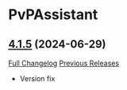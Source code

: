 # PvPAssistant

## [4.1.5](https://github.com/PvPAssistant/PvPAssistant/tree/4.1.5) (2024-06-29)
[Full Changelog](https://github.com/PvPAssistant/PvPAssistant/compare/4.1.4...4.1.5) [Previous Releases](https://github.com/PvPAssistant/PvPAssistant/releases)

- Version fix  
